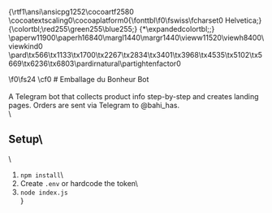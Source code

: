 {\rtf1\ansi\ansicpg1252\cocoartf2580
\cocoatextscaling0\cocoaplatform0{\fonttbl\f0\fswiss\fcharset0 Helvetica;}
{\colortbl;\red255\green255\blue255;}
{\*\expandedcolortbl;;}
\paperw11900\paperh16840\margl1440\margr1440\vieww11520\viewh8400\viewkind0
\pard\tx566\tx1133\tx1700\tx2267\tx2834\tx3401\tx3968\tx4535\tx5102\tx5669\tx6236\tx6803\pardirnatural\partightenfactor0

\f0\fs24 \cf0 # Emballage du Bonheur Bot\
\
A Telegram bot that collects product info step-by-step and creates landing pages. Orders are sent via Telegram to @bahi_has.\
\
## Setup\
\
1. `npm install`\
2. Create `.env` or hardcode the token\
3. `node index.js`\
}